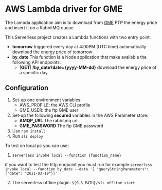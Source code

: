 # AWS Lambda driver for GME
The Lambda application aim is to download from [GME](https://www.mercatoelettrico.org/it/) FTP the energy price and insert it on a RabbitMQ queue

This Serverless project creates a Lambda functions with two entry point:

- **tomorrow** triggered every day at 4:00PM (UTC time) automatically download the energy price of tomorrow
- **by_date** This function is a Node application that make available the following API endpoints:
    - **[GET] /by_date?date={yyyy-MM-dd}** download the energy price of a specific day

## Configuration

1. Set-up one environment variables:
    - AWS_PROFILE: the AWS CLI profile
    - GME_USER: the ftp GME user
2. Set-up the following  **secured** variables in the AWS Parameter store:
    - **AMQP_URL** The rabbitmq uri
    - **GME_PASSWORD** The ftp GME password
3. Use `npm install`
4. Run `sls deploy` 

To test on local pc you can use:

1. `serverless invoke local --function {function_name}`

if you want to test the http endpoint you must run for example `serverless invoke local --function by_date --data '{ "queryStringParameters": {"date": "2021-03-19"}}'`

2. The serverless offline plugin: `${SLS_PATH}/sls offline start`

